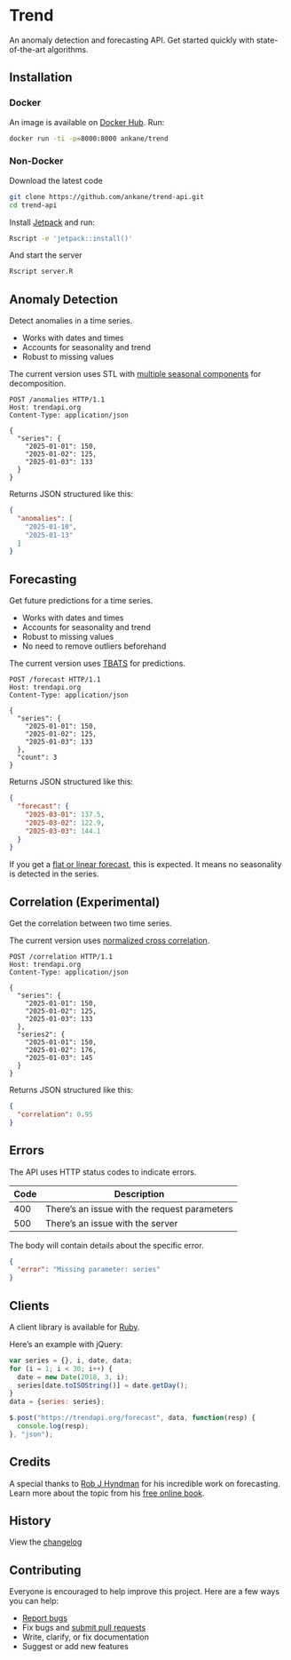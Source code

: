 # Trend

An anomaly detection and forecasting API. Get started quickly with state-of-the-art algorithms.

## Installation

### Docker

An image is available on [Docker Hub](https://hub.docker.com/r/ankane/trend/). Run:

```sh
docker run -ti -p=8000:8000 ankane/trend
```

### Non-Docker

Download the latest code

```sh
git clone https://github.com/ankane/trend-api.git
cd trend-api
```

Install [Jetpack](https://github.com/ankane/jetpack) and run:

```sh
Rscript -e 'jetpack::install()'
```

And start the server

```sh
Rscript server.R
```

## Anomaly Detection

Detect anomalies in a time series.

- Works with dates and times
- Accounts for seasonality and trend
- Robust to missing values

The current version uses STL with [multiple seasonal components](https://otexts.org/fpp2/complexseasonality.html#stl-with-multiple-seasonal-periods) for decomposition.

```http
POST /anomalies HTTP/1.1
Host: trendapi.org
Content-Type: application/json

{
  "series": {
    "2025-01-01": 150,
    "2025-01-02": 125,
    "2025-01-03": 133
  }
}
```

Returns JSON structured like this:

```json
{
  "anomalies": [
    "2025-01-10",
    "2025-01-13"
  ]
}
```

## Forecasting

Get future predictions for a time series.

- Works with dates and times
- Accounts for seasonality and trend
- Robust to missing values
- No need to remove outliers beforehand

The current version uses [TBATS](https://robjhyndman.com/papers/ComplexSeasonality.pdf) for predictions.

```http
POST /forecast HTTP/1.1
Host: trendapi.org
Content-Type: application/json

{
  "series": {
    "2025-01-01": 150,
    "2025-01-02": 125,
    "2025-01-03": 133
  },
  "count": 3
}
```

Returns JSON structured like this:

```json
{
  "forecast": {
    "2025-03-01": 137.5,
    "2025-03-02": 122.9,
    "2025-03-03": 144.1
  }
}
```

If you get a [flat or linear forecast](https://robjhyndman.com/hyndsight/flat-forecasts/), this is expected. It means no seasonality is detected in the series.

## Correlation (Experimental)

Get the correlation between two time series.

The current version uses [normalized cross correlation](https://en.wikipedia.org/wiki/Cross-correlation#Time_series_analysis).

```http
POST /correlation HTTP/1.1
Host: trendapi.org
Content-Type: application/json

{
  "series": {
    "2025-01-01": 150,
    "2025-01-02": 125,
    "2025-01-03": 133
  },
  "series2": {
    "2025-01-01": 150,
    "2025-01-02": 176,
    "2025-01-03": 145
  }
}
```

Returns JSON structured like this:

```json
{
  "correlation": 0.95
}
```

## Errors

The API uses HTTP status codes to indicate errors.

Code | Description
--- | ---
400 | There’s an issue with the request parameters
500 | There’s an issue with the server


The body will contain details about the specific error.

```json
{
  "error": "Missing parameter: series"
}
```

## Clients

A client library is available for [Ruby](https://github.com/ankane/trend).

Here’s an example with jQuery:

```js
var series = {}, i, date, data;
for (i = 1; i < 30; i++) {
  date = new Date(2018, 3, i);
  series[date.toISOString()] = date.getDay();
}
data = {series: series};

$.post("https://trendapi.org/forecast", data, function(resp) {
  console.log(resp);
}, "json");
```

## Credits

A special thanks to [Rob J Hyndman](https://robjhyndman.com) for his incredible work on forecasting. Learn more about the topic from his [free online book](https://otexts.org/fpp2/).

## History

View the [changelog](https://github.com/ankane/trend-api/blob/master/CHANGELOG.md)

## Contributing

Everyone is encouraged to help improve this project. Here are a few ways you can help:

- [Report bugs](https://github.com/ankane/trend-api/issues)
- Fix bugs and [submit pull requests](https://github.com/ankane/trend-api/pulls)
- Write, clarify, or fix documentation
- Suggest or add new features
